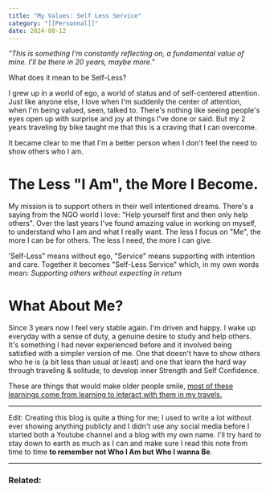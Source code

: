 ```yaml
---
title: "My Values: Self Less Service"
category: "[[Personnal]]"
date: 2024-08-12
---
```


*"This is something I'm constantly reflecting on, a fundamental value of mine. I'll be there in 20 years, maybe more."*

What does it mean to be Self-Less? 

I grew up in a world of ego, a world of status and of self-centered attention. Just like anyone else, I love when I'm suddenly the center of attention, when I'm being valued, seen, talked to. There's nothing like seeing people's eyes open up with surprise and joy at things I've done or said. But my 2 years traveling by bike taught me that this is a craving that I can overcome. 

It became clear to me that I'm a better person when I don't feel the need to show others who I am. 

# The Less "I Am", the More I Become.

My mission is to support others in their well intentioned dreams. There's a saying from the NGO world I love: "Help yourself first and then only help others". Over the last years I've found amazing value in working on myself, to understand who I am and what I really want. The less I focus on "Me", the more I can be for others. The less I need, the more I can give.

'Self-Less" means without ego, "Service" means supporting with intention and care. Together it becomes "Self-Less Service" which, in my own words mean: *Supporting others without expecting in return*


# What About Me?

Since 3 years now I feel very stable again. I'm driven and happy. I wake up everyday with a sense of duty, a genuine desire to study and help others. It's something I had never experienced before and it involved being satisfied with a simpler version of me. One that doesn't have to show others who he is (a bit less than usual at least) and one that learn the hard way through traveling & solitude, to develop inner Strength and Self Confidence.

These are things that would make older people smile, [most of these learnings come from learning to interact with them in my travels.](wiser-people)

---

Edit: Creating this blog is quite a thing for me; I used to write a lot without ever showing anything publicly and I didn't use any social media before I started both a Youtube channel and a blog with my own name. I'll try hard to stay down to earth as much as I can and make sure I read this note from time to time **to remember not Who I Am but Who I wanna Be**.


---
### Related:

